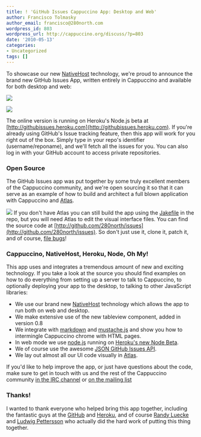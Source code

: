 ```yaml
---
title: ! 'GitHub Issues Cappuccino App: Desktop and Web'
author: Francisco Tolmasky
author_email: francisco@280north.com
wordpress_id: 803
wordpress_url: http://cappuccino.org/discuss/?p=803
date: '2010-05-13'
categories:
- Uncategorized
tags: []
---
```



To showcase our new [NativeHost](http://cappuccino.org/discuss/2010/05/13/nativehost-run-your-cappuccino-applications-on-the-desktop) technology, we're proud to announce the brand new GitHub Issues App, written entirely in Cappuccino and available for both desktop and web:

[![](http://cappuccino.org/discuss/wp-content/uploads/2010/05/tryitonline.png)](http://githubissues.heroku.com/)

[![](http://cappuccino.org/discuss/wp-content/uploads/2010/05/downloadit.png)](http://download.cappuccino.org/Issues-1.0.zip)

The online version is running on Heroku's Node.js beta at [http://githubissues.heroku.com](http://githubissues.heroku.com). If you're already using GitHub's Issue tracking feature, then this app will work for you right out of the box. Simply type in your repo's identifier (username/reponame), and we'll fetch all the issues for you. You can also log in with your GitHub account to access private repositories.

### Open Source

 The GitHub Issues app was put together by some truly excellent members of the Cappuccino community, and we're open sourcing it so that it can serve as an example of how to build and architect a full blown application with Cappuccino and [Atlas](http://280atlas.com).

[![](http://cappuccino.org/discuss/wp-content/uploads/2010/05/atlas-cat.png)](http://cappuccino.org/discuss/wp-content/uploads/2010/05/atlas-cat.png) If you don't have Atlas you can still build the app using the [Jakefile](http://cappuccino.org/discuss/2010/04/28/introducing-jake-a-build-tool-for-javascript/) in the repo, but you will need Atlas to edit the visual interface files. You can find the source code at [http://github.com/280north/issues](http://github.com/280north/issues). So don't just use it, clone it, patch it, and of course, [file bugs](http://githubissues.heroku.com/#280north/issues)!

### Cappuccino, NativeHost, Heroku, Node, Oh My!

 This app uses and integrates a tremendous amount of new and exciting technology. If you take a look at the source you should find examples on how to do everything from setting up a server to talk to Cappuccino, to optionally deploying your app to the desktop, to talking to other JavaScript libraries:

* We use our brand new [NativeHost](http://cappuccino.org/discuss/2010/05/13/nativehost-run-your-cappuccino-applications-on-the-desktop) technology which allows the app to run both on web and desktop.
* We make extensive use of the new tableview component, added in version 0.8
* We integrate with [markdown](http://github.github.com/github-flavored-markdown/scripts/showdown.js) and [mustache.js](http://github.com/boucher/mustache.js) and show you how to intermingle Cappuccino chrome with HTML pages.
* In web mode we use [node.js](http://nodejs.org/) running on [Heroku's new Node Beta](http://blog.heroku.com/archives/2010/4/28/node_js_support_experimental/).
* We of course use the awesome [JSON GitHub Issues API](http://develop.github.com/p/issues.html).
* We lay out almost all our UI code visually in [Atlas](http://280atlas.com).

 If you'd like to help improve the app, or just have questions about the code, make sure to get in touch with us and the rest of the Cappuccino community [in the IRC channel](http://cappuccino.org/discuss/list.php) or [on the mailing list](http://cappuccino.org/discuss/list.php)

### Thanks!

 I wanted to thank everyone who helped bring this app together, including the fantastic guys at the [GitHub](http://github.com) and [Heroku](http://heroku.com/), and of course [Randy Luecke](http://github.com/me1000/) and [Ludwig Pettersson](http://github.com/luddep) who actually did the hard work of putting this thing together.

